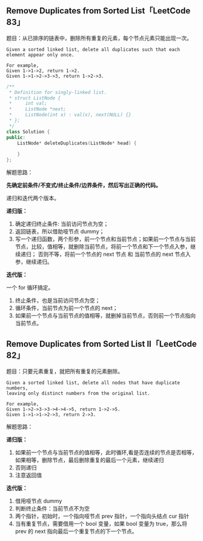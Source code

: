## Remove Duplicates from Sorted List「LeetCode 83」

题目：从已排序的链表中，删除所有重复的元素，每个节点元素只能出现一次。

```
Given a sorted linked list, delete all duplicates such that each element appear only once.

For example,
Given 1->1->2, return 1->2.
Given 1->1->2->3->3, return 1->2->3.
```
```cpp
/**
 * Definition for singly-linked list.
 * struct ListNode {
 *     int val;
 *     ListNode *next;
 *     ListNode(int x) : val(x), next(NULL) {}
 * };
 */
class Solution {
public:
    ListNode* deleteDuplicates(ListNode* head) {
        
    }
};
```

解题思路：

**先确定前条件/不变式/终止条件/边界条件，然后写出正确的代码。**

递归和迭代两个版本。

**递归版：**

1. 确定递归终止条件: 当前访问节点为空；
2. 返回链表，所以借助哑节点 dummy；
3. 写一个递归函数，两个形参，前一个节点和当前节点；如果前一个节点与当前节点，比较，值相等，就删除当前节点，将前一个节点和下一个节点入参，继续递归；
   否则不等，将前一个节点的 next 节点 和 当前节点的 next 节点入参，继续递归。
   
**迭代版：**

一个 for 循环搞定。

1. 终止条件，也是当前访问节点为空；
2. 循环条件，当前节点为前一个节点的 next；
3. 如果前一个节点与当前节点的值相等，就删掉当前节点，否则前一个节点指向当前节点。

## Remove Duplicates from Sorted List II「LeetCode 82」

题目：只要元素重复，就把所有重复的元素删除。

```
Given a sorted linked list, delete all nodes that have duplicate numbers, 
leaving only distinct numbers from the original list.

For example,
Given 1->2->3->3->4->4->5, return 1->2->5.
Given 1->1->1->2->3, return 2->3.
```

解题思路：

**递归版：**

1. 如果前一个节点与当前节点的值相等，此时循环,看是否连续的节点是否相等，如果相等，删除节点，最后删除重复的最后一个元素，继续递归
2. 否则递归
3. 注意返回值

**迭代版：**

1. 借用哑节点 dummy
2. 判断终止条件：当前节点不为空
3. 两个指针，初始时，一个指向哑节点 prev 指针，一个指向头结点 cur 指针
4. 当有重复节点，需要借用一个 bool 变量，如果 bool 变量为 true，那么将 prev 的 next 指向最后一个重复节点的下一个节点。
